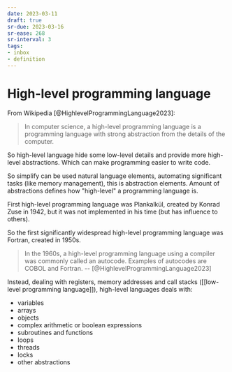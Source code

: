 ```yaml
---
date: 2023-03-11
draft: true
sr-due: 2023-03-16
sr-ease: 268
sr-interval: 3
tags:
- inbox
- definition
---
```


# High-level programming language

From Wikipedia [@HighlevelProgrammingLanguage2023]:

> In computer science, a high-level programming language is a programming
> language with strong abstraction from the details of the computer.

So high-level language hide some low-level details and provide more high-level
abstractions. Which can make programming easier to write code.

So simplify can be used natural language elements, automating significant tasks
(like memory management), this is abstraction elements. Amount of abstractions
defines how "high-level" a programming language is.

First high-level programming language was Plankalkül, created by Konrad Zuse in
1942, but it was not implemented in his time (but has influence to others).

So the first significantly widespread high-level programming language was
Fortran, created in 1950s.

> In the 1960s, a high-level programming language using a compiler was commonly
> called an autocode. Examples of autocodes are COBOL and Fortran. --
> [@HighlevelProgrammingLanguage2023]

Instead, dealing with registers, memory addresses and call stacks
([[low-level programming language]]), high-level languages deals
with:

- variables
- arrays
- objects
- complex arithmetic or boolean expressions
- subroutines and functions
- loops
- threads
- locks
- other abstractions